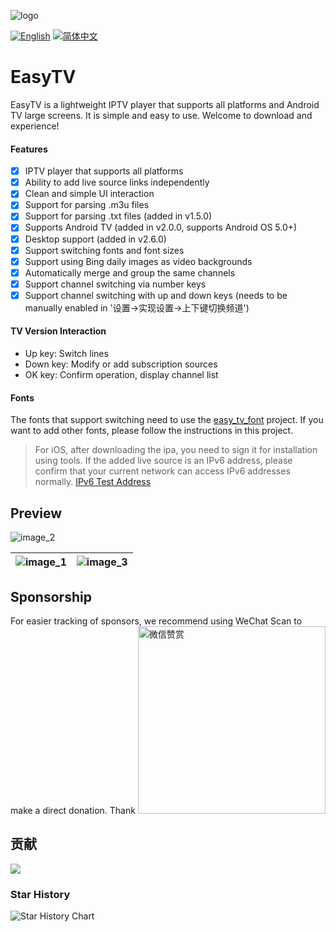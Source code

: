 ![logo](https://fastly.jsdelivr.net/gh/aiyakuaile/images/tv-flow.png)

[![English](https://img.shields.io/badge/Language-English-blueviolet?style=for-the-badge)](README-en.md)
[![简体中文](https://img.shields.io/badge/语言-简体中文-blueviolet?style=for-the-badge)](README.md)

# EasyTV
EasyTV is a lightweight IPTV player that supports all platforms and Android TV large screens. It is simple and easy to use. Welcome to download and experience!

#### Features
- [x] IPTV player that supports all platforms
- [x] Ability to add live source links independently
- [x] Clean and simple UI interaction
- [x] Support for parsing .m3u files
- [x] Support for parsing .txt files (added in v1.5.0)
- [x] Supports Android TV (added in v2.0.0, supports Android OS 5.0+)
- [x] Desktop support (added in v2.6.0)
- [x] Support switching fonts and font sizes
- [x] Support using Bing daily images as video backgrounds
- [x] Automatically merge and group the same channels
- [x] Support channel switching via number keys
- [x] Support channel switching with up and down keys (needs to be manually enabled in '设置->实现设置->上下键切换频道')

#### TV Version Interaction
- Up key: Switch lines
- Down key: Modify or add subscription sources
- OK key: Confirm operation, display channel list

#### Fonts
The fonts that support switching need to use the [easy_tv_font](https://github.com/aiyakuaile/easy_tv_font) project. If you want to add other fonts, please follow the instructions in this project.

> For iOS, after downloading the ipa, you need to sign it for installation using tools.
> If the added live source is an IPv6 address, please confirm that your current network can access IPv6 addresses normally.
> [IPv6 Test Address](https://v6t.ipip.net/)

## Preview

![image_2](https://raw.githubusercontent.com/aiyakuaile/easy_tv_live/main/img_2.jpeg)

![image_1](https://raw.githubusercontent.com/aiyakuaile/easy_tv_live/main/img_1.jpeg) | ![image_3](https://raw.githubusercontent.com/aiyakuaile/easy_tv_live/main/img_3.jpeg)
---|---


## Sponsorship

For easier tracking of sponsors, we recommend using WeChat Scan to make a direct donation. Thank
<img src="https://fastly.jsdelivr.net/gh/aiyakuaile/images/appreciate.png" alt="微信赞赏" width="300">

## 贡献

<a href="https://github.com/aiyakuaile/easy_tv_live/graphs/contributors">
  <img src="https://contrib.rocks/image?repo=aiyakuaile/easy_tv_live" />
</a>

### Star History
<picture>
  <source
    media="(prefers-color-scheme: dark)"
    srcset="
      https://api.star-history.com/svg?repos=aiyakuaile/easy_tv_live&type=Date&theme=dark
    "
  />
  <source
    media="(prefers-color-scheme: light)"
    srcset="
      https://api.star-history.com/svg?repos=aiyakuaile/easy_tv_live&type=Date
    "
  />
  <img
    alt="Star History Chart"
    src="https://api.star-history.com/svg?repos=aiyakuaile/easy_tv_live&type=Date"
  />
</picture>




